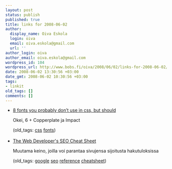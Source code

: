 ```yaml
---
layout: post
status: publish
published: true
title: links for 2008-06-02
author:
  display_name: Oiva Eskola
  login: oiva
  email: oiva.eskola@gmail.com
  url: ''
author_login: oiva
author_email: oiva.eskola@gmail.com
wordpress_id: 104
wordpress_url: http://www.bobs.fi/oiva/2008/06/02/links-for-2008-06-02/
date: 2008-06-02 13:30:56 +03:00
date_gmt: 2008-06-02 10:30:56 +03:00
tags:
- linkit
old_tags: []
comments: []
---
```

<ul class="delicious">
<li>
<div class="delicious-link"><a href="http://www.3point7designs.com/blog/2008/05/08/8-fonts-you-probably-dont-use-in-css-but-should/"> 8 fonts you probably don&rsquo;t use in css, but should</a></div></p>
<div class="delicious-extended">Okei, 6 + Copperplate ja Impact</div></p>
<div class="delicious-tags">(old_tags: <a href="http://del.icio.us/oiva/css">css</a> <a href="http://del.icio.us/oiva/fonts">fonts</a>)</div><br />
	</li>
<li>
<div class="delicious-link"><a href="http://www.seomoz.org/blog/the-web-developers-seo-cheat-sheet">The Web Developer's SEO Cheat Sheet</a></div></p>
<div class="delicious-extended">Muutama keino, joilla voi parantaa sivujensa sijoitusta hakutuloksissa</div></p>
<div class="delicious-tags">(old_tags: <a href="http://del.icio.us/oiva/google">google</a> <a href="http://del.icio.us/oiva/seo">seo</a> <a href="http://del.icio.us/oiva/reference">reference</a> <a href="http://del.icio.us/oiva/cheatsheet">cheatsheet</a>)</div><br />
	</li>
</ul>
